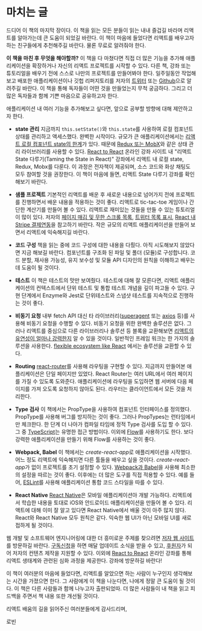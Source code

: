 # 마치는 글

드디어 이 책의 마지막 장이다. 이 책을 읽는 모든 분들이 읽는 내내 즐겁길 바라며 리액트를 알아가는데 큰 도움이 되었길 바란다. 이 책이 마음에 들었다면 리액트를 배우고자 하는 친구들에게 추천해주길 바란다. 물론 무료로 알려줘야 한다.

**이 책을 마친 후 무엇을 해야할까?** 이 책을 다 마쳤다면 직접 더 많은 기능을 추가해 애플리케이션을 확장하거나 자신의 리액트 프로젝트를 시작할 수 있다. 다른 책, 강좌 또는 튜토리얼을 배우기 전에 스스로 나만의 프로젝트를 만들어봐야 한다. 일주일동안 작업해보고 배포한 애플리케이션이나 깃헙 리퍼지토리를 저자의 [트위터](https://twitter.com/rwieruch) 또는 [Github](https://github.com/rwieruch)으로 알려주길 바란다. 이 책을 통해 독자들이 어떤 것을 만들었는지 무척 궁금하다. 그리고 더 많은 독자들과 함께 기쁜 마음으로 공유하고자 한다.

애플리케이션 내 여러 기능을 추가해보고 싶다면, 앞으로 공부할 방향에 대해 제안하고자 한다.

* **state 관리** 지금까지 `this.setState()`와 `this.state`를 사용하여 로컬 컴포넌트 상태를 관리하고 액세스했다. 완벽한 시작이다. 규모가 큰 애플리케이션에서는 [리액트 로컬 컴포넌트 state의 한계](https://www.robinwieruch.de/learn-react-before-using-redux/)가 있다. 때문에 [Redux 또는 MobX](https://www.robinwieruch.de/redux-mobx-confusion/)와 같은 상태 관리 라이브러리를 사용할 수 있다. [React to React](https://roadtoreact.com/) 온라인 강좌 사이트 내 "리액트 State 다루기(Taming the State in React)" 강좌에서 리액트 내 로컬 state, Redux, Mobx를 다룬다. 이 과정은 전자책이 제공되며, 소스 코드와 화상 채팅도 모두 참여할 것을 권장한다. 이 책이 마음에 들면, 리액트 State 다루기 강좌를 확인해보기 바란다. 

* **샘플 프로젝트** 기본적인 리액트를 배운 후 새로운 내용으로 넘어가지 전에 프로젝트를 진행하면서 배운 내용을 적용하는 것이 좋다. 리액트로 tic-tac-toe 게임이나 간단한 계산기를 만들어 볼 수 있다. 리액트로 재미있는 것들을 만들 수 있는 튜토리얼이 많이 있다. 저자의 [페이지 매김 및 무한 스크롤 목록](https://www.robinwieruch.de/react-paginated-list/), [트위터 목록 표시](https://www.robinwieruch.de/react-svg-patterns/), [React 내 Stripe 결제연동](https://www.robinwieruch.de/react-express-stripe-payment/)을 참고하기 바란다. 작은 규모의 리액트 애플리케이션을 만들어 보면서 리액트에 익숙해지길 바란다.

* **코드 구성** 책을 읽는 중에 코드 구성에 대한 내용을 다뤘다. 아직 시도해보지 않았다면 지금 해보길 바란다. 컴포넌트를 구조화 된 파일 및 폴더 (모듈)로 구성합니다. 코드 분할, 재사용 가능성, 유지 보수성 및 모듈 API 디자인의 원칙을 이해하고 배우는 데 도움이 될 것이다.

* **테스트** 이 책은 테스트의 맛만 보여줬다. 테스트에 대해 잘 모른다면, 리액트 애플리케이션의 컨텍스트에서 단위 테스트 및 통합 테스트 개념을 깊이 파고들 수 있다. 구현 단계에서 Enzyme와 Jest로 단위테스트와 스냅샷 테스트를 지속적으로 진행하는 것이 좋다.

* **비동기 요청** 내부 fetch API 대신 타 라이브러리([superagent](https://github.com/visionmedia/superagent) 또는 [axios](https://github.com/mzabriskie/axios) 등)를 사용해 비동기 요청을 수행할 수 있다. 비동기 요청을 위한 완벽한 솔루션은 없다. 그러나 리액트를 중심으로 다른 라이브러리나 솔루션 등 블록을 교환해보면 [리액트의 유연성이 얼마나 강력한지](https://www.robinwieruch.de/reasons-why-i-moved-from-angular-to-react/) 알 수 있을 것이다. 일반적인 프레임 워크는 한 가지의 솔루션을 사용한다. [flexible ecosystem like React](https://www.robinwieruch.de/essential-react-libraries-framework/) 에서는 솔루션을 교환할 수 있다.

* **Routing** [react-router](https://github.com/ReactTraining/react-router)를 사용해 라우팅을 구현할 수 있다. 지금까지 만들어본 애플리케이션은 단일 페이지만 있었다. React Router는 여러 URL에서 여러 페이지를 가질 수 있도록 도와준다. 애플리케이션에 라우팅을 도입하면 웹 서버에 다음 페이지를 가져 오도록 요청하지 않아도 된다. 라우터는 클라이언트에서 모든 것을 처리한다.

* **Type 검사** 이 책에서는 PropType을 사용하여 컴포넌트 인터페이스를 정의했다. PropType를 사용해 버그를 방지하는 것이 좋다. 그러나 PropTypes는 런타임에서만 체크한다. 한 단계 더 나아가 컴파일 타임에 정적 Type 검사를 도입 할 수 있다. 그 중 [TypeScript](https://www.typescriptlang.org/)는 유명한 접근 방법이다. 이외에 [Flow](https://flowtype.org/)를 사용하기도 한다. 보다 강력한 애플리케이션을 만들기 위해 Flow를 사용하는 것이 좋다.


* **Webpack, Babel** 이 책에서는 *create-react-app*로 애플리케이션을 시작했다. 어느 정도 리액트에 익숙해지면 다른 툴들을 배우고 싶을 것이다. *create-react-app*가 없이 프로젝트를 초기 설정할 수 있다. [Webpack과 Babel](https://www.robinwieruch.de/minimal-react-webpack-babel-setup/)을 사용해 최소한의 설정을 따르는 것이 좋다. 이후에는 더 많은 도구를 직접 적용할 수 있다. 예를 들어, [ESLint](https://www.robinwieruch.de/react-eslint-webpack-babel/)를 사용해 애플리케이션 통합 코드 스타일을 따를 수 있다.

* **React Native** [React Native](https://facebook.github.io/react-native/)은 모바일 애플리케이션아 개발 가능하다. 리액트에서 학습한 내용을 토대로 iOS와 안드로이드 애플리케이션을 만들어 볼 수 있다. 리액트에 대해 이미 잘 알고 있다면  React Native에서 배울 것이 아주 많지 않다. React와 React Native 모두 원칙은 같다. 익숙한 웹 UI가 아닌 모바일 UI를 새로 접하게 될 것이다. 

웹 개발 및 소프트웨어 엔지니어링에 대한 더 흥미로운 주제를 찾으려면 [저자 웹 사이트](https://www.robinwieruch.de/)를 방문하길 바란다. [구독신청](https://www.getrevue.co/profile/rwieruch)을 하면 매달 업데이트 소식을 받을 수 있고, [후원자](https://www.patreon.com/rwieruch)가 되어 저자의 컨텐츠 제작을 지원할 수 있다. 이외에 [React to React](https://roadtoreact.com/) 온라인 강좌를 통해 리액트 생태계와 관련된 심화 과정을 제공한다. 강좌에 방문하길 바란다! 

이 책이 여러분의 마음에 들었다면, 리액트를 알았으면 하는 사람이 누구인지 생각해보는 시간을 가졌으면 한다. 그 사람에게 이 책을 나눈다면, 나에게 정말 큰 도움이 될 것이다. 이 책은 다른 사람들과 함께 나누고자 출판되었따. 더 많은 사람들이 내 책을 읽고 피드백을 주면서 책 내용 또한 개선될 것이다.

리액트 배움의 길을 읽어주신 여러분들에게 감사드리며,

로빈
